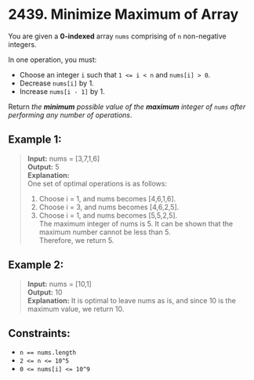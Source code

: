 # 2439. Minimize Maximum of Array

You are given a **0-indexed** array `nums` comprising of `n` non-negative integers.

In one operation, you must:
* Choose an integer `i` such that `1 <= i < n` and `nums[i] > 0`.
* Decrease `nums[i]` by 1.
* Increase `nums[i - 1]` by 1.

Return *the **minimum** possible value of the **maximum** integer of `nums` after performing any number of operations*.

## Example 1:
> **Input:** nums = [3,7,1,6]  
> **Output:** 5  
> **Explanation:**   
> One set of optimal operations is as follows:  
> 1. Choose i = 1, and nums becomes [4,6,1,6].  
> 2. Choose i = 3, and nums becomes [4,6,2,5].  
> 3. Choose i = 1, and nums becomes [5,5,2,5].  
> The maximum integer of nums is 5. It can be shown that the maximum number cannot be less than 5.  
> Therefore, we return 5.

## Example 2:
> **Input:** nums = [10,1]   
> **Output:** 10  
> **Explanation:** It is optimal to leave nums as is, and since 10 is the maximum value, we return 10.


## Constraints:
* `n == nums.length`
* `2 <= n <= 10^5`
* `0 <= nums[i] <= 10^9`
